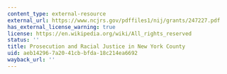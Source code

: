 ```yaml
---
content_type: external-resource
external_url: https://www.ncjrs.gov/pdffiles1/nij/grants/247227.pdf
has_external_license_warning: true
license: https://en.wikipedia.org/wiki/All_rights_reserved
status: ''
title: Prosecution and Racial Justice in New York County
uid: aeb14296-7a20-41cb-bfda-18c214ea6692
wayback_url: ''
---
```

